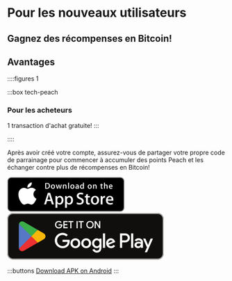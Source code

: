 # Pour les nouveaux utilisateurs

## Gagnez des récompenses en Bitcoin!

## Avantages

::::figures 1

:::box tech-peach

### Pour les acheteurs

1 transaction d'achat gratuite!
:::

::::

Après avoir créé votre compte, assurez-vous de partager votre propre code de parrainage pour commencer à accumuler des points Peach et les échanger contre plus de récompenses en Bitcoin!

<div>
  <div class="md:flex items-center justify-center">
    <a href="https://testflight.apple.com/join/wfSPFEWG"><img class="h-180px md:h-90px" src="/img/home/download-on-the-app-store.svg" alt="Donwload Bitcoin app on the App Store without KYC verification"></a>
    <a class="md:ml-4" href="https://play.google.com/store/apps/details?id=com.peachbitcoin.peach.mainnet"><img class="h-180px md:h-90px" src="/img/home/get-it-on-google-play.svg" alt="Get Bitcoin app on Google Play store without ID verificatiot"></a>
  </div>

:::buttons
[Download APK on Android](/apk/)
:::

</div>
